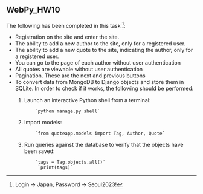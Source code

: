 ## WebPy_HW10

The following has been completed in this task [^1]:

* Registration on the site and enter the site. 
* The ability to add a new author to the site, only for a registered user. 
* The ability to add a new quote to the site, indicating the author, only for a registered user. 
* You can go to the page of each author without user authentication 
* All quotes are viewable without user authentication
* Pagination. These are the next and previous buttons 
* To convert data from MongoDB to Django objects and store them in SQLite. In order to check if it works, the 
  following should be performed:
     1. Launch an interactive Python shell from a terminal:&nbsp;&nbsp;&nbsp;&nbsp;
     
                `python manage.py shell`
     2. Import models:&nbsp;&nbsp;&nbsp;&nbsp;
     
                `from quoteapp.models import Tag, Author, Quote`
     3. Run queries against the database to verify that the objects have been saved:&nbsp;&nbsp;&nbsp;&nbsp;
     
                `tags = Tag.objects.all()`
                 `print(tags)`



[^1]: Login -> Japan, 
      Password -> Seoul2023!
